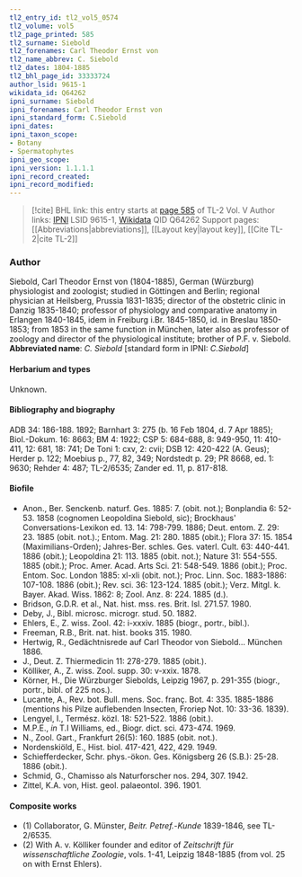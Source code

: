 ```yaml
---
tl2_entry_id: tl2_vol5_0574
tl2_volume: vol5
tl2_page_printed: 585
tl2_surname: Siebold
tl2_forenames: Carl Theodor Ernst von
tl2_name_abbrev: C. Siebold
tl2_dates: 1804-1885
tl2_bhl_page_id: 33333724
author_lsid: 9615-1
wikidata_id: Q64262
ipni_surname: Siebold
ipni_forenames: Carl Theodor Ernst von
ipni_standard_form: C.Siebold
ipni_dates: 
ipni_taxon_scope: 
- Botany
- Spermatophytes
ipni_geo_scope: 
ipni_version: 1.1.1.1
ipni_record_created: 
ipni_record_modified:
---
```


> [!cite] BHL link: this entry starts at [page 585](https://www.biodiversitylibrary.org/page/33333724) of TL-2 Vol. V
> Author links: [IPNI](https://www.ipni.org/a/9615-1) LSID 9615-1, [Wikidata](https://www.wikidata.org/wiki/Q64262) QID Q64262
> Support pages: [[Abbreviations|abbreviations]], [[Layout key|layout key]], [[Cite TL-2|cite TL-2]]

### Author

Siebold, Carl Theodor Ernst von (1804-1885), German (Würzburg) physiologist and zoologist; studied in Göttingen and Berlin; regional physician at Heilsberg, Prussia 1831-1835; director of the obstetric clinic in Danzig 1835-1840; professor of physiology and comparative anatomy in Erlangen 1840-1845, idem in Freiburg i.Br. 1845-1850, id. in Breslau 1850-1853; from 1853 in the same function in München, later also as professor of zoology and director of the physiological institute; brother of P.F. v. Siebold. 
**Abbreviated name**: *C. Siebold* \[standard form in IPNI: *C.Siebold*\]

#### Herbarium and types

Unknown.

#### Bibliography and biography

ADB 34: 186-188. 1892; Barnhart 3: 275 (b. 16 Feb 1804, d. 7 Apr 1885); Biol.-Dokum. 16: 8663; BM 4: 1922; CSP 5: 684-688, 8: 949-950, 11: 410-411, 12: 681, 18: 741; De Toni 1: cxv, 2: cvii; DSB 12: 420-422 (A. Geus); Herder p. 122; Moebius p., 77, 82, 349; Nordstedt p. 29; PR 8668, ed. 1: 9630; Rehder 4: 487; TL-2/6535; Zander ed. 11, p. 817-818.

#### Biofile

- Anon., Ber. Senckenb. naturf. Ges. 1885: 7. (obit. not.); Bonplandia 6: 52-53. 1858 (cognomen Leopoldina Siebold, sic); Brockhaus' Conversations-Lexikon ed. 13. 14: 798-799. 1886; Deut. entom. Z. 29: 23. 1885 (obit. not.).; Entom. Mag. 21: 280. 1885 (obit.); Flora 37: 15. 1854 (Maximilians-Orden); Jahres-Ber. schles. Ges. vaterl. Cult. 63: 440-441. 1886 (obit.); Leopoldina 21: 113. 1885 (obit. not.); Nature 31: 554-555. 1885 (obit.); Proc. Amer. Acad. Arts Sci. 21: 548-549. 1886 (obit.); Proc. Entom. Soc. London 1885: xl-xli (obit. not.); Proc. Linn. Soc. 1883-1886: 107-108. 1886 (obit.); Rev. sci. 36: 123-124. 1885 (obit.); Verz. Mitgl. k. Bayer. Akad. Wiss. 1862: 8; Zool. Anz. 8: 224. 1885 (d.).
- Bridson, G.D.R. et al., Nat. hist. mss. res. Brit. Isl. 271.57. 1980.
- Deby, J., Bibl. microsc. microgr. stud. 50. 1882.
- Ehlers, E., Z. wiss. Zool. 42: i-xxxiv. 1885 (biogr., portr., bibl.).
- Freeman, R.B., Brit. nat. hist. books 315. 1980.
- Hertwig, R., Gedächtnisrede auf Carl Theodor von Siebold... München 1886.
- J., Deut. Z. Thiermedicin 11: 278-279. 1885 (obit.).
- Kölliker, A., Z. wiss. Zool. supp. 30: v-xxix. 1878.
- Körner, H., Die Würzburger Siebolds, Leipzig 1967, p. 291-355 (biogr., portr., bibl. of 225 nos.).
- Lucante, A., Rev. bot. Bull. mens. Soc. franç. Bot. 4: 335. 1885-1886 (mentions his Pilze auflebenden Insecten, Froriep Not. 10: 33-36. 1839).
- Lengyel, I., Termész. közl. 18: 521-522. 1886 (obit.).
- M.P.E., *in* T.I Williams, ed., Biogr. dict. sci. 473-474. 1969.
- N., Zool. Gart., Frankfurt 26(5): 160. 1885 (obit. not.).
- Nordenskiöld, E., Hist. biol. 417-421, 422, 429. 1949.
- Schiefferdecker, Schr. phys.-ökon. Ges. Königsberg 26 (S.B.): 25-28. 1886 (obit.).
- Schmid, G., Chamisso als Naturforscher nos. 294, 307. 1942.
- Zittel, K.A. von, Hist. geol. palaeontol. 396. 1901.

#### Composite works

- (1) Collaborator, G. Münster, *Beitr. Petref.*-*Kunde* 1839-1846, see TL-2/6535.
- (2) With A. v. Kölliker founder and editor of *Zeitschrift für wissenschaftliche Zoologie*, vols. 1-41, Leipzig 1848-1885 (from vol. 25 on with Ernst Ehlers).

